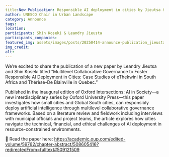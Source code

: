 ```yaml
---
title:New Publication: Responsible AI deployment in cities by Jieutsa & Koseki in Oxford Intersections: AI in Society
author: UNESCO Chair in Urban Landscape
category: Announce
tags: 
location:
participants: Shin Koseki & Leandry Jieusta
participants_companies: 
featured_img: assets/images/posts/20250414-announce-publication_jieusta_koseki.jpg
img_credit: 
alt:
---
```

We’re excited to share the publication of a new paper by Leandry Jieutsa and Shin Koseki titled “Multilevel Collaborative Governance to Foster Responsible AI Deployment in Cities: Case Studies of eThekwini in South Africa and Thérèse-De Blainville in Quebec.”

Published in the inaugural edition of Oxford Intersections: AI in Society—a new interdisciplinary series by Oxford University Press—this paper investigates how small cities and Global South cities, can responsibly deploy artificial intelligence through multilevel collaborative governance frameworks. Based on a literature review and fieldwork including interviews with municipal officials and project teams, the article explores how cities navigate the technical, financial, and ethical challenges of AI deployment in resource-constrained environments.

🔗 Read the paper here:
https://academic.oup.com/edited-volume/59762/chapter-abstract/508605416?redirectedFrom=fulltext#509121509
